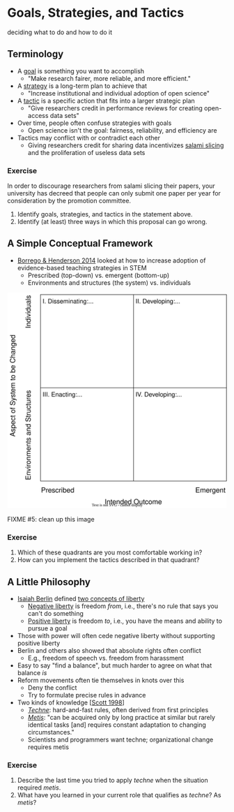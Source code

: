 # Goals, Strategies, and Tactics

<div class="tagline" markdown="1">

deciding what to do and how to do it

</div>

## Terminology

-   A [goal](g:goal) is something you want to accomplish
    -   "Make research fairer, more reliable, and more efficient."
-   A [strategy](g:strategy) is a long-term plan to achieve that
    -   "Increase institutional and individual adoption of open science"
-   A [tactic](g:tactic) is a specific action that fits into a larger strategic plan
    -   "Give researchers credit in performance reviews for creating open-access data sets"
-   Over time, people often confuse strategies with goals
    -   Open science isn't the goal: fairness, reliability, and efficiency are
-   Tactics may conflict with or contradict each other
    -   Giving researchers credit for sharing data incentivizes [salami slicing](g:salami-slicing)
        and the proliferation of useless data sets

<div class="exercise" markdown="1">

### Exercise

In order to discourage researchers from salami slicing their papers,
your university has decreed that people can only submit one paper per year
for consideration by the promotion committee.

1.  Identify goals, strategies, and tactics in the statement above.
1.  Identify (at least) three ways in which this proposal can go wrong.

</div>

## A Simple Conceptual Framework

-   [Borrego & Henderson 2014](b:Borrego2014) looked at how to increase adoption of evidence-based teaching strategies in STEM
    -   Prescribed (top-down) vs. emergent (bottom-up)
    -   Environments and structures (the system) vs. individuals

<div class="center">
  <img src="./borrego-henderson-change-strategies.svg" alt="Borrego and Henderson Change Strategies">
</div>

FIXME #5: clean up this image

<div class="exercise" markdown="1">

### Exercise

1.  Which of these quadrants are you most comfortable working in?
1.  How can you implement the tactics described in that quadrant?

</div>

## A Little Philosophy

-   [Isaiah Berlin][berlin-isaiah] defined [two concepts of liberty][berlin-liberty]
    -   [Negative liberty](g:negative-liberty) is freedom *from*, i.e., there's no rule that says you can't do something
    -   [Positive liberty](g:positive-liberty) is freedom *to*, i.e., you have the means and ability to pursue a goal
-   Those with power will often cede negative liberty without supporting positive liberty
-   Berlin and others also showed that absolute rights often conflict
    -   E.g., freedom of speech vs. freedom from harassment
-   Easy to say "find a balance", but much harder to agree on what that balance *is*
-   Reform movements often tie themselves in knots over this
    -   Deny the conflict
    -   Try to formulate precise rules in advance
-   Two kinds of knowledge [[Scott 1998](b:Scott1998)]
    -   [*Techne*](g:techne): hard-and-fast rules, often derived from first principles
    -   [*Metis*](g:metis): "can be acquired only by long practice at similar but rarely identical tasks
        [and] requires constant adaptation to changing circumstances."
    -   Scientists and programmers want techne; organizational change requires metis

<div class="exercise" markdown="1">

### Exercise

1.  Describe the last time you tried to apply *techne* when the situation required *metis*.
1.  What have you learned in your current role that qualifies as *techne*? As *metis*?

</div>

[berlin-isaiah]: https://en.wikipedia.org/wiki/Isaiah_Berlin
[berlin-liberty]: https://en.wikipedia.org/wiki/Two_Concepts_of_Liberty
